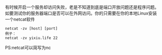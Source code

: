 有时候开启一个服务却访问失败，老是不知道到底是端口开放问题还是程序问题。如要测试你的服务器端口是否可以在外网访问。你的只需要在你的本地Linux安装一个netcat软件
```
netcat -zv [host] [port]
例子：
netcat -zv yixiu.life 22
```
PS:netcat可以简写为nc
